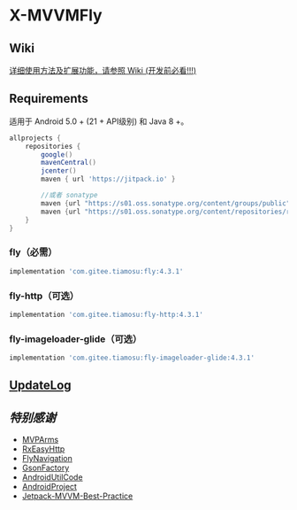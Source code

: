 # X-MVVMFly

## Wiki

[详细使用方法及扩展功能，请参照 Wiki (开发前必看!!!)](https://github.com/tiamosu/X-MVVMFly/wiki)

## Requirements
适用于 Android 5.0 + (21 + API级别) 和 Java 8 +。

```groovy
allprojects {
    repositories {
        google()
        mavenCentral()
        jcenter()
        maven { url 'https://jitpack.io' }

        //或者 sonatype
        maven {url "https://s01.oss.sonatype.org/content/groups/public"}
        maven {url "https://s01.oss.sonatype.org/content/repositories/releases"}
    }
}
```

### fly（必需）
```groovy
implementation 'com.gitee.tiamosu:fly:4.3.1'
```

### fly-http（可选）
```groovy
implementation 'com.gitee.tiamosu:fly-http:4.3.1'
```

### fly-imageloader-glide（可选）
```groovy
implementation 'com.gitee.tiamosu:fly-imageloader-glide:4.3.1'
```

## [UpdateLog](https://github.com/tiamosu/X-MVVMFly/blob/master/CHANGELOG.md)

## *特别感谢*
* [MVPArms](https://github.com/JessYanCoding/MVPArms)
* [RxEasyHttp](https://github.com/zhou-you/RxEasyHttp)
* [FlyNavigation](https://gitee.com/tiamosu/FlyNavigation)
* [GsonFactory](https://github.com/getActivity/GsonFactory)
* [AndroidUtilCode](https://github.com/Blankj/AndroidUtilCode)
* [AndroidProject](https://github.com/getActivity/AndroidProject)
* [Jetpack-MVVM-Best-Practice](https://github.com/KunMinX/Jetpack-MVVM-Best-Practice)
